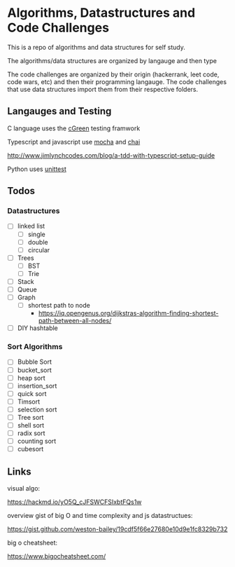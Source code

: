 # Algorithms, Datastructures and Code Challenges

This is a repo of algorithms and data structures for self study.

The algorithms/data structures are organized by langauge and then type

The code challenges are organized by their origin (hackerrank, leet code, code wars, etc) and then their programming langauge. The code challenges that use data structures import them from their respective folders. 

## Langauges and Testing

C language uses the [cGreen](https://github.com/cgreen-devs/cgreen) testing framwork

Typescript and javascript use [mocha](https://www.npmjs.com/package/mocha) and [chai](https://www.npmjs.com/package/chai) 

http://www.jimlynchcodes.com/blog/a-tdd-with-typescript-setup-guide

Python uses [unittest](https://docs.python.org/3/library/unittest.html)

## Todos

### Datastructures

* [ ] linked list
    * [ ] single
    * [ ] double
    * [ ] circular
* [ ] Trees 
    * [ ] BST
    * [ ] Trie
* [ ] Stack
* [ ] Queue
* [ ] Graph
    * [ ] shortest path to node 
        * https://iq.opengenus.org/dijkstras-algorithm-finding-shortest-path-between-all-nodes/ 
* [ ] DIY hashtable
  
### Sort Algorithms

* [ ] Bubble Sort
* [ ] bucket_sort
* [ ] heap sort
* [ ] insertion_sort
* [ ] quick sort
* [ ] Timsort
* [ ] selection sort
* [ ] Tree sort
* [ ] shell sort
* [ ] radix sort
* [ ] counting sort
* [ ] cubesort

## Links

visual algo:

https://hackmd.io/yO5Q_cJFSWCFSIxbtFQs1w

overview gist of big O and time complexity and js datastructues:

https://gist.github.com/weston-bailey/19cdf5f66e27680e10d9e1fc8329b732

big o cheatsheet:

https://www.bigocheatsheet.com/


